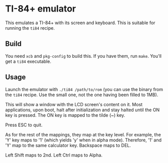 # TI-84+ emulator

This emulates a TI-84+ with its screen and keyboard. This is suitable for
running the `ti84` recipe.

## Build

You need `xcb` and `pkg-config` to build this. If you have them, run `make`.
You'll get a `ti84` executable.

## Usage

Launch the emulator with `./ti84 /path/to/rom` (you can use the binary from the
`ti84` recipe. Use the small one, not the one having been filled to 1MB).

This will show a window with the LCD screen's content on it. Most applications,
upon boot, halt after initialization and stay halted until the ON key is
pressed. The ON key is mapped to the tilde (~) key.

Press ESC to quit.

As for the rest of the mappings, they map at the key level. For example, the 'Y'
key maps to '1' (which yields 'y' when in alpha mode). Therefore, '1' and 'Y'
map to the same calculator key. Backspace maps to DEL.

Left Shift maps to 2nd. Left Ctrl maps to Alpha.
